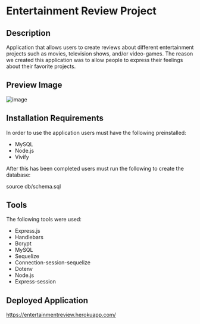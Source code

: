 # Entertainment Review Project

## Description
Application that allows users to create reviews about different entertainment projects such as movies, television shows, and/or video-games. The reason we created this application was to allow people to express their feelings about their favorite projects.

## Preview Image
![image](https://user-images.githubusercontent.com/69539559/144772649-f07c0e73-67ec-4ab5-bcd0-225c0dd46373.png)

## Installation Requirements
In order to use the application users must have the following preinstalled:
* MySQL
* Node.js
* Vivify

After this has been completed users must run the following to create the database:

source db/schema.sql


## Tools
The following tools were used:
* Express.js
* Handlebars
* Bcrypt
* MySQL
* Sequelize
* Connection-session-sequelize
* Dotenv
* Node.js
* Express-session

## Deployed Application
https://entertainmentreview.herokuapp.com/
